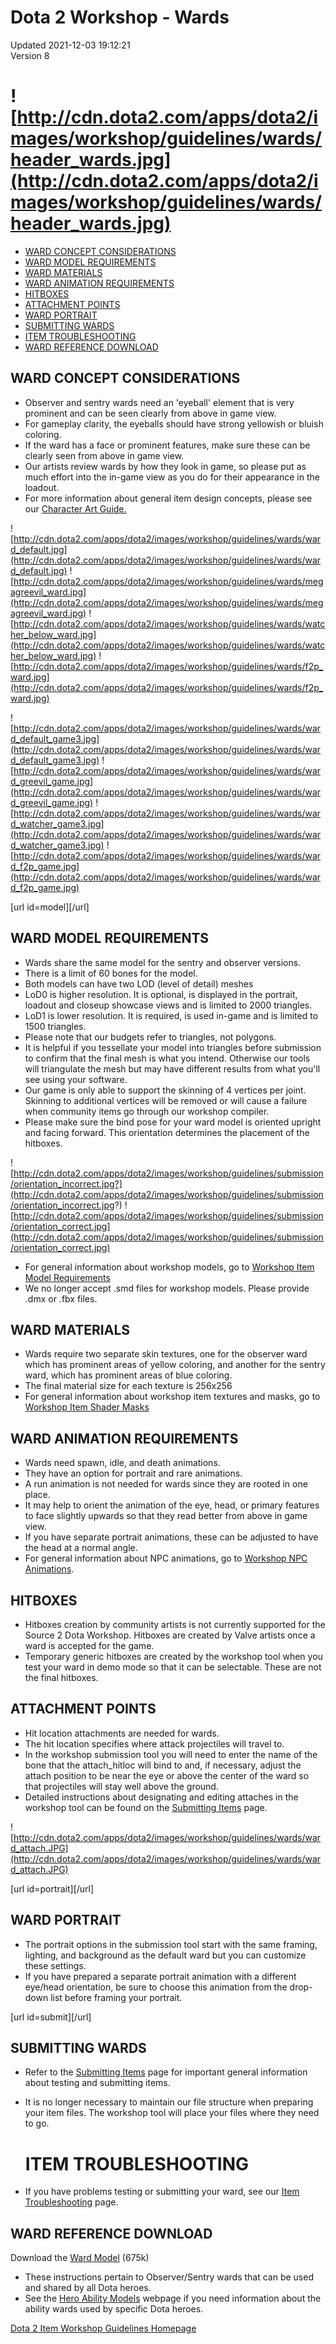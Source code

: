 # Dota 2 Workshop - Wards
Updated 2021-12-03 19:12:21  
Version 8  

# ![http://cdn.dota2.com/apps/dota2/images/workshop/guidelines/wards/header_wards.jpg](http://cdn.dota2.com/apps/dota2/images/workshop/guidelines/wards/header_wards.jpg)

* [WARD CONCEPT CONSIDERATIONS](#concept)
* [WARD MODEL REQUIREMENTS](#model)
* [WARD MATERIALS](#materials)
* [WARD ANIMATION REQUIREMENTS](#animation)
* [HITBOXES](#hitboxes)
* [ATTACHMENT POINTS](#attachments)
* [WARD PORTRAIT](#portrait)
* [SUBMITTING WARDS](#submit)
* [ITEM TROUBLESHOOTING](#trouble)
* [WARD REFERENCE DOWNLOAD](#reference)

  
  
  
  
## WARD CONCEPT CONSIDERATIONS

* Observer and sentry wards need an 'eyeball' element that is very prominent and can be seen clearly from above in game view.
* For gameplay clarity, the eyeballs should have strong yellowish or bluish coloring.
* If the ward has a face or prominent features, make sure these can be clearly seen from above in game view.
* Our artists review wards by how they look in game, so please put as much effort into the in-game view as you do for their appearance in the loadout.
* For more information about general item design concepts, please see our [Character Art Guide.](https://support.steampowered.com/kb/9334-YDXV-8590/dota-2-workshop-character-art-guide)

  
  
![http://cdn.dota2.com/apps/dota2/images/workshop/guidelines/wards/ward_default.jpg](http://cdn.dota2.com/apps/dota2/images/workshop/guidelines/wards/ward_default.jpg)  ![http://cdn.dota2.com/apps/dota2/images/workshop/guidelines/wards/megagreevil_ward.jpg](http://cdn.dota2.com/apps/dota2/images/workshop/guidelines/wards/megagreevil_ward.jpg)  ![http://cdn.dota2.com/apps/dota2/images/workshop/guidelines/wards/watcher_below_ward.jpg](http://cdn.dota2.com/apps/dota2/images/workshop/guidelines/wards/watcher_below_ward.jpg)  ![http://cdn.dota2.com/apps/dota2/images/workshop/guidelines/wards/f2p_ward.jpg](http://cdn.dota2.com/apps/dota2/images/workshop/guidelines/wards/f2p_ward.jpg)  
  
![http://cdn.dota2.com/apps/dota2/images/workshop/guidelines/wards/ward_default_game3.jpg](http://cdn.dota2.com/apps/dota2/images/workshop/guidelines/wards/ward_default_game3.jpg)  ![http://cdn.dota2.com/apps/dota2/images/workshop/guidelines/wards/ward_greevil_game.jpg](http://cdn.dota2.com/apps/dota2/images/workshop/guidelines/wards/ward_greevil_game.jpg)  ![http://cdn.dota2.com/apps/dota2/images/workshop/guidelines/wards/ward_watcher_game3.jpg](http://cdn.dota2.com/apps/dota2/images/workshop/guidelines/wards/ward_watcher_game3.jpg)  ![http://cdn.dota2.com/apps/dota2/images/workshop/guidelines/wards/ward_f2p_game.jpg](http://cdn.dota2.com/apps/dota2/images/workshop/guidelines/wards/ward_f2p_game.jpg)  
  
​​[url id=model][/url]  
  
## WARD MODEL REQUIREMENTS

* Wards share the same model for the sentry and observer versions.
* There is a limit of 60 bones for the model.
* Both models can have two LOD (level of detail) meshes
* LoD0 is higher resolution. It is optional, is displayed in the portrait, loadout and closeup showcase views and is limited to 2000 triangles.
* LoD1 is lower resolution. It is required, is used in-game and is limited to 1500 triangles.
* Please note that our budgets refer to triangles, not polygons.
* It is helpful if you tessellate your model into triangles before submission to confirm that the final mesh is what you intend. Otherwise our tools will triangulate the mesh but may have different results from what you'll see using your software.
* Our game is only able to support the skinning of 4 vertices per joint. Skinning to additional vertices will be removed or will cause a failure when community items go through our workshop compiler.
* Please make sure the bind pose for your ward model is oriented upright and facing forward. This orientation determines the placement of the hitboxes.

  
  
![http://cdn.dota2.com/apps/dota2/images/workshop/guidelines/submission/orientation_incorrect.jpg?](http://cdn.dota2.com/apps/dota2/images/workshop/guidelines/submission/orientation_incorrect.jpg?)  ![http://cdn.dota2.com/apps/dota2/images/workshop/guidelines/submission/orientation_correct.jpg](http://cdn.dota2.com/apps/dota2/images/workshop/guidelines/submission/orientation_correct.jpg)  
  

* For general information about workshop models, go to [Workshop Item Model Requirements](https://support.steampowered.com/kb/9814-QSHK-8085/dota-2-workshop-item-model-requirements)
* We no longer accept .smd files for workshop models. Please provide .dmx or .fbx files.

  
  
  
  
## WARD MATERIALS

* Wards require two separate skin textures, one for the observer ward which has prominent areas of yellow coloring, and another for the sentry ward, which has prominent areas of blue coloring.
* The final material size for each texture is 256x256
* For general information about workshop item textures and masks, go to [Workshop Item Shader Masks](https://support.steampowered.com/kb/3081-QUXN-6209/dota-2-workshop-item-shader-masks)

  
  
  
  
## WARD ANIMATION REQUIREMENTS

* Wards need spawn, idle, and death animations.
* They have an option for portrait and rare animations.
* A run animation is not needed for wards since they are rooted in one place.
* It may help to orient the animation of the eye, head, or primary features to face slightly upwards so that they read better from above in game view.
* If you have separate portrait animations, these can be adjusted to have the head at a normal angle.
* For general information about NPC animations, go to [Workshop NPC Animations](https://support.steampowered.com/kb/3634-YOPS-9967/dota-2-workshop-npc-animations).

  
  
  
  
## HITBOXES

* Hitboxes creation by community artists is not currently supported for the Source 2 Dota Workshop. Hitboxes are created by Valve artists once a ward is accepted for the game.
* Temporary generic hitboxes are created by the workshop tool when you test your ward in demo mode so that it can be selectable. These are not the final hitboxes.

  
  
  
  
## ATTACHMENT POINTS

* Hit location attachments are needed for wards.
* The hit location specifies where attack projectiles will travel to.
* In the workshop submission tool you will need to enter the name of the bone that the attach_hitloc will bind to and, if necessary, adjust the attach position to be near the eye or above the center of the ward so that projectiles will stay well above the ground.
* Detailed instructions about designating and editing attaches in the workshop tool can be found on the [Submitting Items](https://help.steampowered.com/en/faqs/view/3E00-D38F-B793-7384) page.

  
  
![http://cdn.dota2.com/apps/dota2/images/workshop/guidelines/wards/ward_attach.JPG](http://cdn.dota2.com/apps/dota2/images/workshop/guidelines/wards/ward_attach.JPG)  
  
​[url id=portrait][/url]  
  
## WARD PORTRAIT

* The portrait options in the submission tool start with the same framing, lighting, and background as the default ward but you can customize these settings.
* If you have prepared a separate portrait animation with a different eye/head orientation, be sure to choose this animation from the drop-down list before framing your portrait.

  
  
​[url id=submit][/url]  
  
## SUBMITTING WARDS 

* Refer to the [Submitting Items](https://help.steampowered.com/en/faqs/view/3E00-D38F-B793-7384) page for important general information about testing and submitting items.
* It is no longer necessary to maintain our file structure when preparing your item files. The workshop tool will place your files where they need to go.

  # ITEM TROUBLESHOOTING

* If you have problems testing or submitting your ward, see our [Item Troubleshooting](https://help.steampowered.com/en/faqs/view/5D5F-A5BD-C25B-7205) page.

  
  
  
  
## WARD REFERENCE DOWNLOAD
Download the [Ward Model](http://media.steampowered.com/apps/dota2/workshop/ward.zip ) (675k)   
  

* These instructions pertain to Observer/Sentry wards that can be used and shared by all Dota heroes.
* See the [Hero Ability Models](http://support.steampowered.com/kb/7823-RUAZ-5739/dota-2-workshop-ability-models-summoned-units) webpage if you need information about the ability wards used by specific Dota heroes.

  
  
[Dota 2 Item Workshop Guidelines Homepage](http://www.dota2.com/workshop/)